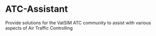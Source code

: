 # ATC-Assistant
Provide solutions for the VatSIM ATC community to assist with various aspects of Air Traffic Controlling
